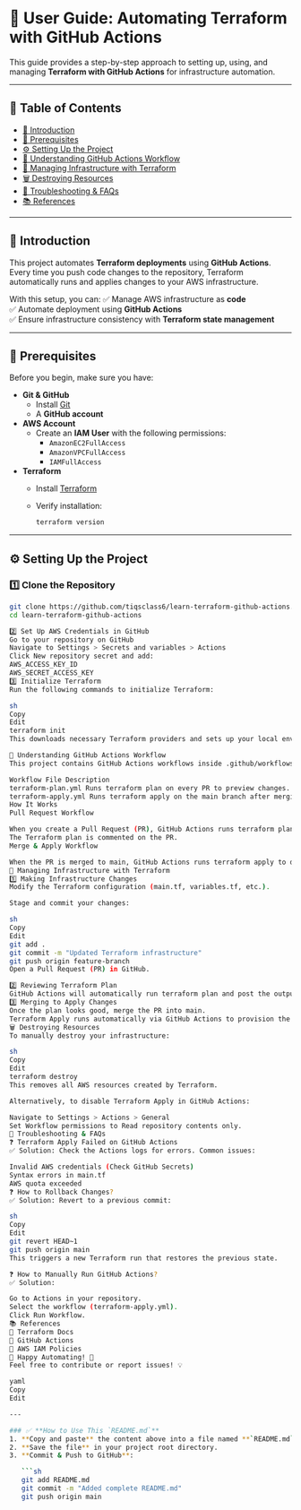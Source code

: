 # 🚀 User Guide: Automating Terraform with GitHub Actions

This guide provides a step-by-step approach to setting up, using, and managing **Terraform with GitHub Actions** for infrastructure automation.

---

## 📌 Table of Contents

- [📖 Introduction](#introduction)
- [🔧 Prerequisites](#prerequisites)
- [⚙️ Setting Up the Project](#setting-up-the-project)
- [🤖 Understanding GitHub Actions Workflow](#understanding-github-actions-workflow)
- [📌 Managing Infrastructure with Terraform](#managing-infrastructure-with-terraform)
- [🗑️ Destroying Resources](#destroying-resources)
- [🔧 Troubleshooting & FAQs](#troubleshooting--faqs)
- [📚 References](#references)

---

## 📖 Introduction

This project automates **Terraform deployments** using **GitHub Actions**. Every time you push code changes to the repository, Terraform automatically runs and applies changes to your AWS infrastructure.

With this setup, you can:
✅ Manage AWS infrastructure as **code**  
✅ Automate deployment using **GitHub Actions**  
✅ Ensure infrastructure consistency with **Terraform state management**  

---

## 🔧 Prerequisites

Before you begin, make sure you have:

- **Git & GitHub**
  - Install [Git](https://git-scm.com/downloads)
  - A **GitHub account**
- **AWS Account**
  - Create an **IAM User** with the following permissions:
    - `AmazonEC2FullAccess`
    - `AmazonVPCFullAccess`
    - `IAMFullAccess`
- **Terraform**
  - Install [Terraform](https://developer.hashicorp.com/terraform/downloads)
  - Verify installation:

    ```sh
    terraform version
    ```

---

## ⚙️ Setting Up the Project

### 1️⃣ Clone the Repository

```sh
git clone https://github.com/tiqsclass6/learn-terraform-github-actions.git
cd learn-terraform-github-actions

2️⃣ Set Up AWS Credentials in GitHub
Go to your repository on GitHub
Navigate to Settings > Secrets and variables > Actions
Click New repository secret and add:
AWS_ACCESS_KEY_ID
AWS_SECRET_ACCESS_KEY
3️⃣ Initialize Terraform
Run the following commands to initialize Terraform:

sh
Copy
Edit
terraform init
This downloads necessary Terraform providers and sets up your local environment.

🤖 Understanding GitHub Actions Workflow
This project contains GitHub Actions workflows inside .github/workflows/:

Workflow File Description
terraform-plan.yml Runs terraform plan on every PR to preview changes.
terraform-apply.yml Runs terraform apply on the main branch after merging a PR.
How It Works
Pull Request Workflow

When you create a Pull Request (PR), GitHub Actions runs terraform plan to preview changes.
The Terraform plan is commented on the PR.
Merge & Apply Workflow

When the PR is merged to main, GitHub Actions runs terraform apply to deploy changes automatically.
📌 Managing Infrastructure with Terraform
1️⃣ Making Infrastructure Changes
Modify the Terraform configuration (main.tf, variables.tf, etc.).

Stage and commit your changes:

sh
Copy
Edit
git add .
git commit -m "Updated Terraform infrastructure"
git push origin feature-branch
Open a Pull Request (PR) in GitHub.

2️⃣ Reviewing Terraform Plan
GitHub Actions will automatically run terraform plan and post the output as a comment on your PR.
3️⃣ Merging to Apply Changes
Once the plan looks good, merge the PR into main.
Terraform Apply runs automatically via GitHub Actions to provision the infrastructure.
🗑️ Destroying Resources
To manually destroy your infrastructure:

sh
Copy
Edit
terraform destroy
This removes all AWS resources created by Terraform.

Alternatively, to disable Terraform Apply in GitHub Actions:

Navigate to Settings > Actions > General
Set Workflow permissions to Read repository contents only.
🔧 Troubleshooting & FAQs
❓ Terraform Apply Failed on GitHub Actions
✅ Solution: Check the Actions logs for errors. Common issues:

Invalid AWS credentials (Check GitHub Secrets)
Syntax errors in main.tf
AWS quota exceeded
❓ How to Rollback Changes?
✅ Solution: Revert to a previous commit:

sh
Copy
Edit
git revert HEAD~1
git push origin main
This triggers a new Terraform run that restores the previous state.

❓ How to Manually Run GitHub Actions?
✅ Solution:

Go to Actions in your repository.
Select the workflow (terraform-apply.yml).
Click Run Workflow.
📚 References
📌 Terraform Docs
📌 GitHub Actions
📌 AWS IAM Policies
🚀 Happy Automating! 🚀
Feel free to contribute or report issues! 💡

yaml
Copy
Edit

---

### ✅ **How to Use This `README.md`**
1. **Copy and paste** the content above into a file named **`README.md`**.
2. **Save the file** in your project root directory.
3. **Commit & Push to GitHub**:

   ```sh
   git add README.md
   git commit -m "Added complete README.md"
   git push origin main

